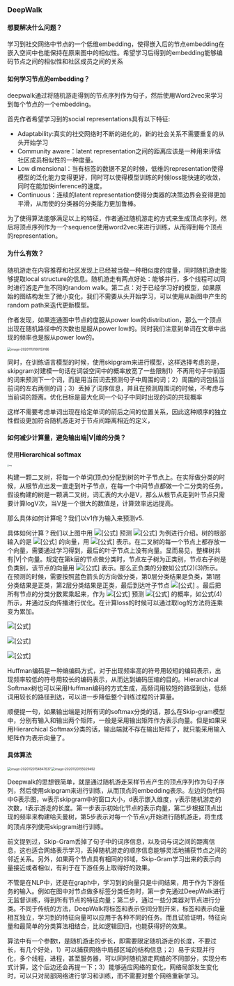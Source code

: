 ### DeepWalk

#### 想要解决什么问题？

学习到社交网络中节点的一个低维embedding，使得嵌入后的节点embedding在嵌入空间中也能保持在原来图中的相似性。希望学习后得到的embedding能够编码节点之间的相似性和社区成员之间的关系

#### 如何学习节点的embedding？

deepwalk通过将随机游走得到的节点序列作为句子，然后使用Word2vec来学习到每个节点的一个embedding。

首先作者希望学习到的social representations具有以下特征:

- Adaptability:真实的社交网络时不断的进化的，新的社会关系不需要重复的从头开始学习
- Community aware：latent representation之间的距离应该是一种用来评估社区成员相似性的一种度量。
- Low dimensional：当有标签的数据不足的时候，低维的representation使得模型的泛化能力变得更好，同时可以使得模型训练的时候loss能快速的收敛，同时在能加快inference的速度。
- Continuous：连续的latent representation使得分类器的决策边界会变得更加平滑，从而使的分类器的分类能力更加鲁棒。

为了使得算法能够满足以上的特征，作者通过随机游走的方式来生成顶点序列，然后将顶点序列作为一个sequence使用word2vec来进行训练，从而得到每个顶点的representation。

#### 为什么有效？

随机游走在内容推荐和社区发现上已经被当做一种相似度的度量，同时随机游走能够提取local structure的信息。随机游走有两点好处：能够并行，多个线程可以同时进行游走产生不同的random walk。第二点：对于已经学习好的模型，如果原始的图结构发生了微小变化，我们不需要从头开始学习，可以使用从新图中产生的random path来迭代更新模型。

作者发现，如果连通图中节点的度服从power low的distribution，那么一个顶点出现在随机路径中的次数也是服从power low的。同时我们注意到单词在文章中出现的频率也是服从power low的。

<img src="/Users/eason/Library/Application Support/typora-user-images/image-20201113100153166.png" alt="image-20201113100153166" style="zoom:50%;" />

同时，在训练语言模型的时候，使用skipgram来进行模型，这样选择考虑的是，skipgram对建模一句话在词袋空间中的概率放宽了一些限制1）不再用句子中前面的词来预测下一个词，而是用当前词去预测句子中周围的词；2）周围的词包括当前词的左右两侧的词；3）丢掉了词序信息，并且在预测周围词的时候，不考虑与当前词的距离。优化目标是最大化同一个句子中同时出现的词的共现概率

这样不需要考虑单词出现在给定单词的前后之间的位置关系，因此这种顺序的独立性假设更加符合随机游走对于节点间距离相近的定义，

#### 如何减少计算量，避免输出端|V|维的分类？

使用**Hierarchical softmax**

<img src="https://pic4.zhimg.com/80/v2-e9cd8e4e60367c6631bed18e247e62ab_1440w.jpg" alt="img" style="zoom: 25%;" />

构建一颗二叉树，将每一个单词(顶点)分配到树的叶子节点上。在实际做分类的时候，从根节点出发一直走到叶子节点，在每一个中间节点都做一个二分类的任务。假设构建的树是一颗满二叉树，词汇表的大小是V，那么从根节点走到叶节点只需要计算logV次，当V是一个很大的数值是，计算效率远远提高。

那么具体如何计算呢？我们以v1作为输入来预测v5.

具体如何计算？我们以上图中用 ![[公式]](https://www.zhihu.com/equation?tex=v_1) 预测 ![[公式]](https://www.zhihu.com/equation?tex=v_5) 为例进行介绍。树的根部输入的是 ![[公式]](https://www.zhihu.com/equation?tex=v_1) 的向量，用 ![[公式]](https://www.zhihu.com/equation?tex=%5Cphi%28v_1%29) 表示。在二叉树的每一个节点上都存放一个向量，需要通过学习得到，最后的叶子节点上没有向量。显而易见，整棵树共有|V|个向量。规定在第k层的节点做分类时，节点左子树为正类别，节点右子树是负类别，该节点的向量用 ![[公式]](https://www.zhihu.com/equation?tex=v%28k%29) 表示。那么正负类的分数如公式(2)(3)所示。在预测的时候，需要按照蓝色箭头的方向做分类，第0层分类结果是负类，第1层分类结果是正类，第2层分类结果是正类，最后到达叶子节点 ![[公式]](https://www.zhihu.com/equation?tex=v_5) 。最后把所有节点的分类分数累乘起来，作为 ![[公式]](https://www.zhihu.com/equation?tex=v_1) 预测 ![[公式]](https://www.zhihu.com/equation?tex=v_5) 的概率，如公式(4)所示，并通过反向传播进行优化。在计算loss的时候可以通过取log的方法将连乘变为累加。

![[公式]](https://www.zhihu.com/equation?tex=p_k%28left%29+%3D+sigmoid%28%5Cphi%28v_1%29+%5Ccdot+v%28k%29%29%09%09%5Ctag%7B2%7D)

![[公式]](https://www.zhihu.com/equation?tex=p_k%28right%29+%3D1-++sigmoid%28%5Cphi%28v_1%29+%5Ccdot+v%28k%29%29+%3D+sigmoid%28-%5Cphi%28v_1%29+%5Ccdot+v%28k%29%29%09%09%5Ctag%7B3%7D)

![[公式]](https://www.zhihu.com/equation?tex=p%28v_5%7Cv_1%29+%3D+%5Cprod+p_k+%3D+p_0%28right%29+%C2%B7+p_1%28left%29%C2%B7+p_2%28left%29%09%09%5Ctag%7B4%7D+)

Huffman编码是一种熵编码方式，对于出现频率高的符号用较短的编码表示，出现频率较低的符号用较长的编码表示，从而达到编码压缩的目的。Hierarchical Softmax树也可以采用Huffman编码的方式生成，高频词用较短的路径到达，低频词用较长的路径到达，可以进一步降低整个训练过程的计算量。

顺便提一句，如果输出端是对所有词的softmax分类的话，那么在Skip-gram模型中，分别有输入和输出两个矩阵，一般是采用输出矩阵作为表示向量。但是如果采用Hierarchical Softmax分类的话，输出端就不存在输出矩阵了，就只能采用输入矩阵作为表示向量了。

#### 具体算法

<img src="/Users/eason/Library/Application Support/typora-user-images/image-20201120154647637.png" alt="image-20201120154647637" style="zoom:50%;" align='left'/><img src="/Users/eason/Library/Application Support/typora-user-images/image-20201120155029492.png" alt="image-20201120155029492" style="zoom:50%;" >











Deepwalk的思想很简单，就是通过随机游走采样节点产生的顶点序列作为句子序列，然后使用skipgram来进行训练，从而顶点的embedding表示。左边的伪代码中G表示图，w表示skipgram中的窗口大小，d表示嵌入维度，$\gamma$表示随机游走的次数，t表示游走的长度。第一步表示初始化节点的表示向量，第二步根据顶点出现的频率来构建哈夫曼树，第5步表示对每一个节点$v_{i}$开始进行随机游走，将生成的顶点序列使用skipgram进行训练。

前文提到过，Skip-Gram丢掉了句子中的词序信息，以及词与词之间的距离信息，这也适合网络表示学习，丢掉随机游走的顺序信息能够灵活地捕获节点之间的邻近关系。另外，如果两个节点具有相同的邻域，Skip-Gram学习出来的表示向量接近或者相似，有利于在下游任务上取得好的效果。

不管是在NLP中，还是在graph中，学习到的向量只是中间结果，用于作为下游任务的输入。例如在图中对节点做多标签分类任务时，第一步先通过DeepWalk进行无监督训练，得到所有节点的特征向量；第二步，通过一些分类器对节点进行分类。不同于传统的方法，DeepWalk将标签和表示空间分割开来，标签和表示向量相互独立，学习到的特征向量可以应用于各种不同的任务。而且试验证明，特征向量和最简单的分类算法相结合，比如逻辑回归，也能获得好的效果。

算法中有一个参数t，是随机游走的步长，即需要限定随机游走的长度，不要过长，有几个好处，1）可以捕获网络中局部区域的结构信息；2）易于实现并行化，多个线程，进程，甚至服务器，可以同时随机游走网络的不同部分，实现分布式计算，这个后边还会再提一下；3）能够适应网络的变化，网络局部发生变化时，可以只对局部网络进行学习和训练，而不需要对整个网络重新学习。

